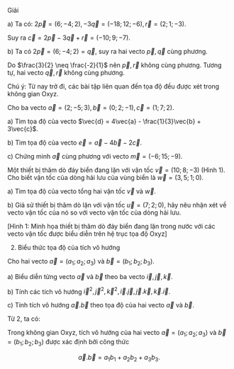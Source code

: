 Giải

a) Ta có: $2\vec{p} = (6; -4; 2), -3\vec{q} = (-18; 12; -6), \vec{r} = (2; 1; -3)$.

Suy ra $\vec{c} = 2\vec{p} - 3\vec{q} + \vec{r} = (-10; 9; -7)$.

b) Ta có $2\vec{p} = (6; -4; 2) = \vec{q}$, suy ra hai vecto $\vec{p}, \vec{q}$ cùng phương.

Do $\frac{3}{2} \neq \frac{-2}{1}$ nên $\vec{p}, \vec{r}$ không cùng phương. Tương tự, hai vecto $\vec{q}, \vec{r}$ không cùng phương.

Chú ý: Từ nay trở đi, các bài tập liên quan đến tọa độ đều được xét trong không gian Oxyz.

Cho ba vecto $\vec{a} = (2; -5; 3), \vec{b} = (0; 2; -1), \vec{c} = (1; 7; 2)$.

a) Tìm tọa độ của vecto $\vec{d} = 4\vec{a} - \frac{1}{3}\vec{b} + 3\vec{c}$.

b) Tìm tọa độ của vecto $\vec{e} = \vec{a} - 4\vec{b} - 2\vec{c}$.

c) Chứng minh $\vec{a}$ cùng phương với vecto $\vec{m} = (-6; 15; -9)$.

Một thiết bị thăm dò đáy biển đang lặn với vận tốc $\vec{v} = (10; 8; -3)$ (Hình 1). Cho biết vận tốc của dòng hải lưu của vùng biển là $\vec{w} = (3,5; 1; 0)$.

a) Tìm tọa độ của vecto tổng hai vận tốc $\vec{v}$ và $\vec{w}$.

b) Giả sử thiết bị thăm dò lặn với vận tốc $\vec{u} = (7; 2; 0)$, hãy nêu nhận xét về vecto vận tốc của nó so với vecto vận tốc của dòng hải lưu.

[Hình 1: Minh họa thiết bị thăm dò đáy biển đang lặn trong nước với các vecto vận tốc được biểu diễn trên hệ trục tọa độ Oxyz]

2. Biểu thức tọa độ của tích vô hướng

Cho hai vecto $\vec{a} = (a_1; a_2; a_3)$ và $\vec{b} = (b_1; b_2; b_3)$.

a) Biểu diễn từng vecto $\vec{a}$ và $\vec{b}$ theo ba vecto $\vec{i}, \vec{j}, \vec{k}$.

b) Tính các tích vô hướng $\vec{i}^2, \vec{j}^2, \vec{k}^2, \vec{i}.\vec{j}, \vec{j}.\vec{k}, \vec{k}.\vec{i}$.

c) Tính tích vô hướng $\vec{a}.\vec{b}$ theo tọa độ của hai vecto $\vec{a}$ và $\vec{b}$.

Từ 2, ta có:

Trong không gian Oxyz, tích vô hướng của hai vecto $\vec{a} = (a_1; a_2; a_3)$ và $\vec{b} = (b_1; b_2; b_3)$ được xác định bởi công thức

$$\vec{a}.\vec{b} = a_1b_1 + a_2b_2 + a_3b_3.$$